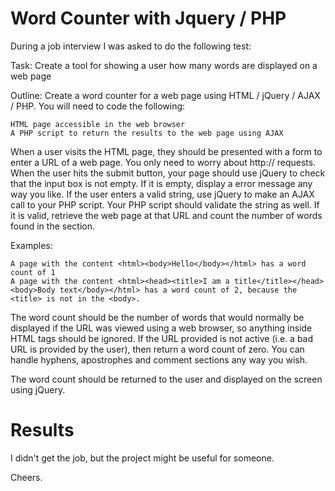 Word Counter with Jquery / PHP
=================

During a job interview I was asked to do the following test:

Task: Create a tool for showing a user how many words are displayed on a web page

Outline: Create a word counter for a web page using HTML / jQuery / AJAX / PHP. You will need to code the following:

    HTML page accessible in the web browser
    A PHP script to return the results to the web page using AJAX

When a user visits the HTML page, they should be presented with a form to enter a URL of a web page. You only need to worry about http:// requests. When the user hits the submit button, your page should use jQuery to check that the input box is not empty. If it is empty, display a error message any way you like. If the user enters a valid string, use jQuery to make an AJAX call to your PHP script. Your PHP script should validate the string as well. If it is valid, retrieve the web page at that URL and count the number of words found in the <BODY> section. 

Examples:

    A page with the content <html><body>Hello</body></html> has a word count of 1
    A page with the content <html><head><title>I am a title</title></head><body>Body text</body></html> has a word count of 2, because the <title> is not in the <body>.

The word count should be the number of words that would normally be displayed if the URL was viewed using a web browser, so anything inside HTML tags should be ignored. If the URL provided is not active (i.e. a bad URL is provided by the user), then return a word count of zero. You can handle hyphens, apostrophes and comment sections any way you wish.

The word count should be returned to the user and displayed on the screen using jQuery.

Results
=========

I didn't get the job, but the project might be useful for someone.

Cheers.